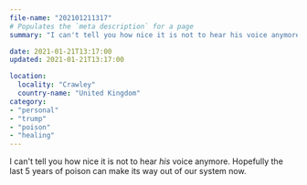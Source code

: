 ```yaml
---
file-name: "202101211317"
# Populates the `meta description` for a page
summary: "I can't tell you how nice it is not to hear his voice anymore."

date: 2021-01-21T13:17:00
updated: 2021-01-21T13:17:00

location:
  locality: "Crawley"
  country-name: "United Kingdom"
category:
- "personal"
- "trump"
- "poison"
- "healing"
---
```


I can't tell you how nice it is not to hear *his* voice anymore. Hopefully the last 5 years of poison can make its way out of our system now.
